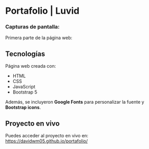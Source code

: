 # Portafolio | Luvid

### Capturas de pantalla:

Primera parte de la página web:

## Tecnologías

Página web creada con:

* HTML
* CSS
* JavaScript 
* Bootstrap 5

Además, se incluyeron **Google Fonts** para personalizar la fuente y **Bootstrap icons**.

## Proyecto en vivo

Puedes acceder al proyecto en vivo en: https://davidwm05.github.io/portafolio/
